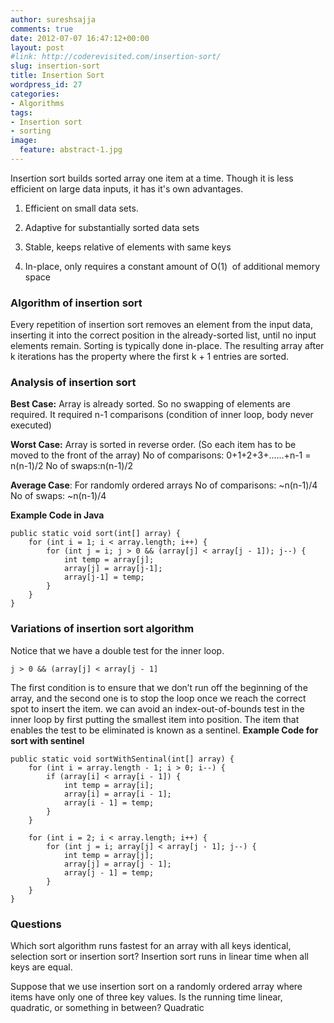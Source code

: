 ```yaml
---
author: sureshsajja
comments: true
date: 2012-07-07 16:47:12+00:00
layout: post
#link: http://coderevisited.com/insertion-sort/
slug: insertion-sort
title: Insertion Sort
wordpress_id: 27
categories:
- Algorithms
tags:
- Insertion sort
- sorting
image:
  feature: abstract-1.jpg
---
```


Insertion sort builds sorted array one item at a time. Though it is less efficient on large data inputs, it has it's own advantages.



	
  1. Efficient on small data sets.

	
  2. Adaptive for substantially sorted data sets

	
  3. Stable, keeps relative of elements with same keys

	
  4. In-place, only requires a constant amount of O(1)  of additional memory space





### Algorithm of insertion sort


Every repetition of insertion sort removes an element from the input data, inserting it into the correct position in the already-sorted list, until no input elements remain. Sorting is typically done in-place. The resulting array after k iterations has the property where the first k + 1 entries are sorted.



### Analysis of insertion sort


**Best Case:** Array is already sorted. So no swapping of elements are required. It required n-1 comparisons (condition of inner loop, body never executed)

**Worst Case:** Array is sorted in reverse order. (So each item has to be moved to the front of the array)
No of comparisons: 0+1+2+3+......+n-1 = n(n-1)/2
No of swaps:n(n-1)/2

**Average Case**: For randomly ordered arrays
No of comparisons: ~n(n-1)/4
No of swaps: ~n(n-1)/4

**Example Code in Java** 

    
    public static void sort(int[] array) {
    	for (int i = 1; i < array.length; i++) {
    		for (int j = i; j > 0 && (array[j] < array[j - 1]); j--) {
    			int temp = array[j];
    			array[j] = array[j-1];
    			array[j-1] = temp;
    		}
    	}
    }





### Variations of insertion sort algorithm


Notice that we have a double test for the inner loop.
 

    
    j > 0 && (array[j] < array[j - 1]



The first condition is to ensure that we don’t run off the beginning of the array, and the second one is to stop the loop once we reach the correct spot to insert the item. we can avoid an index-out-of-bounds test in the inner loop by first putting the smallest item into position. The item that enables the test to be eliminated is known as a sentinel.
**Example Code for sort with sentinel**
 

    
    public static void sortWithSentinal(int[] array) {
    	for (int i = array.length - 1; i > 0; i--) {
    		if (array[i] < array[i - 1]) {
    			int temp = array[i];
    			array[i] = array[i - 1];
    			array[i - 1] = temp;
    		}
    	}
    
    	for (int i = 2; i < array.length; i++) {
    		for (int j = i; array[j] < array[j - 1]; j--) {
    			int temp = array[j];
    			array[j] = array[j - 1];
    			array[j - 1] = temp;
    		}
    	}
    }





### Questions



Which sort algorithm runs fastest for an array with all keys identical, selection sort or insertion sort?
Insertion sort runs in linear time when all keys are equal.

Suppose that we use insertion sort on a randomly ordered array where items have only one of three key values. Is the running time linear, quadratic, or something in between?
Quadratic
